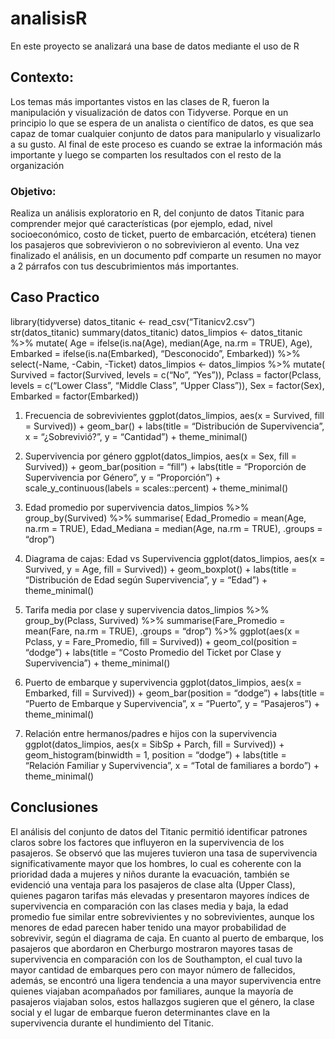 # analisisR
En este proyecto se analizará una base de datos mediante el uso de R

## Contexto: 
Los temas más importantes vistos en las clases de R, fueron la manipulación y visualización
 de datos con Tidyverse. Porque en un principio lo que se espera de un analista o científico
 de datos, es que sea capaz de tomar cualquier conjunto de datos para manipularlo y
 visualizarlo a su gusto. Al final de este proceso es cuando se extrae la información más
 importante y luego se comparten los resultados con el resto de la organización

### Objetivo: 
Realiza un análisis exploratorio en R, del conjunto de datos Titanic para comprender mejor
 qué características (por ejemplo, edad, nivel socioeconómico, costo de ticket, puerto de
 embarcación, etcétera) tienen los pasajeros que sobrevivieron o no sobrevivieron al evento.
 Una vez finalizado el análisis, en un documento pdf comparte un resumen no mayor a 2
 párrafos con tus descubrimientos más importantes.


## Caso Practico
library(tidyverse)
datos_titanic <- read_csv(“Titanicv2.csv”)
str(datos_titanic) summary(datos_titanic)
datos_limpios <- datos_titanic %>% mutate( Age = ifelse(is.na(Age), median(Age, na.rm = TRUE), Age), Embarked = ifelse(is.na(Embarked), “Desconocido”, Embarked)) %>% select(-Name, -Cabin, -Ticket)
datos_limpios <- datos_limpios %>% mutate( Survived = factor(Survived, levels = c(“No”, “Yes”)), Pclass = factor(Pclass, levels = c(“Lower Class”, “Middle Class”, “Upper Class”)), Sex = factor(Sex), Embarked = factor(Embarked))

1. Frecuencia de sobrevivientes
ggplot(datos_limpios, aes(x = Survived, fill = Survived)) + geom_bar() + labs(title = “Distribución de Supervivencia”, x = “¿Sobrevivió?”, y = “Cantidad”) + theme_minimal()

2. Supervivencia por género
ggplot(datos_limpios, aes(x = Sex, fill = Survived)) + geom_bar(position = “fill”) + labs(title = “Proporción de Supervivencia por Género”, y = “Proporción”) + scale_y_continuous(labels = scales::percent) + theme_minimal()

3. Edad promedio por supervivencia
datos_limpios %>% group_by(Survived) %>% summarise( Edad_Promedio = mean(Age, na.rm = TRUE), Edad_Mediana = median(Age, na.rm = TRUE), .groups = “drop”)

4. Diagrama de cajas: Edad vs Supervivencia
ggplot(datos_limpios, aes(x = Survived, y = Age, fill = Survived)) + geom_boxplot() + labs(title = “Distribución de Edad según Supervivencia”, y = “Edad”) + theme_minimal()

5. Tarifa media por clase y supervivencia
datos_limpios %>% group_by(Pclass, Survived) %>% summarise(Fare_Promedio = mean(Fare, na.rm = TRUE), .groups = “drop”) %>% ggplot(aes(x = Pclass, y = Fare_Promedio, fill = Survived)) + geom_col(position = “dodge”) + labs(title = “Costo Promedio del Ticket por Clase y Supervivencia”) + theme_minimal()

6. Puerto de embarque y supervivencia
ggplot(datos_limpios, aes(x = Embarked, fill = Survived)) + geom_bar(position = “dodge”) + labs(title = “Puerto de Embarque y Supervivencia”, x = “Puerto”, y = “Pasajeros”) + theme_minimal()

7. Relación entre hermanos/padres e hijos con la supervivencia
ggplot(datos_limpios, aes(x = SibSp + Parch, fill = Survived)) + geom_histogram(binwidth = 1, position = “dodge”) + labs(title = “Relación Familiar y Supervivencia”, x = “Total de familiares a bordo”) + theme_minimal()

## Conclusiones
El análisis del conjunto de datos del Titanic permitió identificar patrones claros sobre los factores que influyeron en la supervivencia de los pasajeros. Se observó que las mujeres tuvieron una tasa de supervivencia significativamente mayor que los hombres, lo cual es coherente con la prioridad dada a mujeres y niños durante la evacuación, también se evidenció una ventaja para los pasajeros de clase alta (Upper Class), quienes pagaron tarifas más elevadas y presentaron mayores índices de supervivencia en comparación con las clases media y baja, la edad promedio fue similar entre sobrevivientes y no sobrevivientes, aunque los menores de edad parecen haber tenido una mayor probabilidad de sobrevivir, según el diagrama de caja.
En cuanto al puerto de embarque, los pasajeros que abordaron en Cherburgo mostraron mayores tasas de supervivencia en comparación con los de Southampton, el cual tuvo la mayor cantidad de embarques pero con mayor número de fallecidos, además, se encontró una ligera tendencia a una mayor supervivencia entre quienes viajaban acompañados por familiares, aunque la mayoría de pasajeros viajaban solos, estos hallazgos sugieren que el género, la clase social y el lugar de embarque fueron determinantes clave en la supervivencia durante el hundimiento del Titanic.









 


